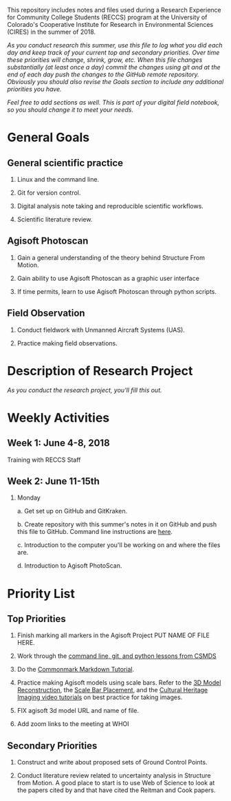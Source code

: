 This repository includes notes and files used during a Research Experience for Community College Students (RECCS) program at the University of Colorado's Cooperative Institute for Research in Environmental Sciences (CIRES) in the summer of 2018.

*As you conduct research this summer, use this file to log what you did each day and keep track of your current top and secondary priorities. Over time these priorities will change, shrink, grow, etc. When this file changes substantially (at least once a day) commit the changes using git and at the end of each day push the changes to the GitHub remote repository. Obviously you should also revise the Goals section to include any additional priorities you have.*

*Feel free to add sections as well. This is part of your digital field notebook, so you should change it to meet your needs.*


General Goals
=============

General scientific practice
---------------------------
1. Linux and the command line.

2. Git for version control.

3. Digital analysis note taking and reproducible scientific workflows.

4. Scientific literature review.


Agisoft Photoscan
-----------------
1. Gain a general understanding of the theory behind Structure From Motion.

2. Gain ability to use Agisoft Photoscan as a graphic user interface

3. If time permits, learn to use Agisoft Photoscan through python scripts.


Field Observation
-----------------
1. Conduct fieldwork with Unmanned Aircraft Systems (UAS).

2. Practice making field observations.


Description of Research Project
===============================

*As you conduct the research project, you'll fill this out.*


Weekly Activities
=================

Week 1: June 4-8, 2018
----------------------
Training with RECCS Staff

Week 2: June 11-15th
--------------------

1. Monday

    a. Get set up on GitHub and GitKraken.

    b. Create repository with this summer's notes in it on GitHub and push this file to GitHub. Command line instructions are [here](https://help.github.com/articles/adding-an-existing-project-to-github-using-the-command-line/).

    c. Introduction to the computer you'll be working on and where the files are.

    d. Introduction to Agisoft PhotoScan.


Priority List
=============

Top Priorities
--------------
1. Finish marking all markers in the Agisoft Project PUT NAME OF FILE HERE.

2. Work through the [command line, git, and python lessons from CSMDS](https://csdms.github.io/2018-05-21-csdms/)

3. Do the [Commonmark Markdown Tutorial](http://commonmark.org/help/).

4. Practice making Agisoft models using scale bars. Refer to the [3D Model Reconstruction](http://www.agisoft.com/pdf/PS_1.1%20-Tutorial%20(BL)%20-%203D-model.pdf), the [Scale Bar Placement](http://www.agisoft.com/pdf/tips_and_tricks/CHI_Calibrated_Scale_Bar_Placement_and_Processing.pdf), and the [Cultural Heritage Imaging video tutorials](https://vimeo.com/channels/practicalphotogrammetry) on best practice for taking images.

5. FIX agisoft 3d model URL and name of file.

6. Add zoom links to the meeting at WHOI

Secondary Priorities
--------------------

1. Construct and write about proposed sets of Ground Control Points.

2. Conduct literature review related to uncertainty analysis in Structure from Motion. A good place to start is to use Web of Science to look at the papers cited by and that have cited the Reitman and Cook papers.
